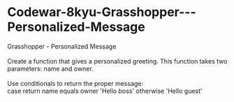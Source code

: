 # Codewar-8kyu-Grasshopper---Personalized-Message
Grasshopper - Personalized Message
<br><br>
Create a function that gives a personalized greeting. This function takes two parameters: name and owner.
<br><br>
Use conditionals to return the proper message:
<br>
case	return
name equals owner	'Hello boss'
otherwise	'Hello guest'
